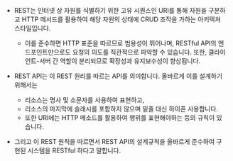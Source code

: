 
- REST는 인터넷 상 자원를 식별하기 위한 고유 시퀀스인 URI를 통해 자원을 구분하고 HTTP 메서드를 활용하여 해당 자원의 상태에 CRUD 조작을 가하는 아키텍처 스타일입니다.
	- 이를 준수하면 HTTP 표준을 따르므로 범용성이 뛰어나며, RESTful API의 엔드포인트만으로도 요청의 의도를 직관적으로 파악할 수 있습니다. 또한, 클라이언트-서버 간 역할이 분리되므로 확장성과 유지보수성이 향상됩니다.

- REST API는 이 REST 원리를 따르는 API를 의미합니다. 올바르게 이를 설계하기 위해서는 
	- 리소스는 명사 및 소문자를 사용하여 표현하고,
	- 리소스의 마지막에 슬래시를 포함하지 않으며 밑줄 대신 하이픈 사용합니다.
	- 또한 URI에는 HTTP 메소드를 활용하여 행위를 표현해야하는 등의 규칙이 있습니다.

- 그리고 이 REST 원칙을 따르면서 REST API의 설계규칙을 올바르게 준수하여 구현된 시스템을 RESTful 하다고 말합니다.